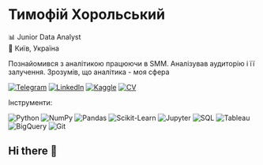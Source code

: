 # Тимофій Хорольський
📊 Junior Data Analyst  
📍 Київ, Україна 

Познайомився з аналітикою працюючи в SMM. Аналізував аудиторію і її залучення. Зрозумів, що аналітика - моя сфера

[![Telegram](https://img.shields.io/badge/Telegram-26A5E4?style=for-the-badge&logo=telegram&logoColor=white)](https://t.me/Tymofiy1) 
[![LinkedIn](https://img.shields.io/badge/LinkedIn-0077B5?style=for-the-badge&logo=linkedin&logoColor=white)](https://www.linkedin.com/in/your-link)
[![Kaggle](https://img.shields.io/badge/Kaggle-20BEFF?style=for-the-badge&logo=kaggle&logoColor=white)](https://www.kaggle.com/your_username)
[![CV](https://img.shields.io/badge/CV-orange?style=for-the-badge&logo=adobeacrobat&logoColor=white)](https://example.com/your_cv.pdf)

Інструменти:

![Python](https://img.shields.io/badge/Python-3776AB?style=for-the-badge&logo=python&logoColor=white)
![NumPy](https://img.shields.io/badge/NumPy-013243?style=for-the-badge&logo=numpy&logoColor=white)
![Pandas](https://img.shields.io/badge/Pandas-150458?style=for-the-badge&logo=pandas&logoColor=white)
![Scikit-Learn](https://img.shields.io/badge/Scikit--Learn-F7931E?style=for-the-badge&logo=scikit-learn&logoColor=white)
![Jupyter](https://img.shields.io/badge/Jupyter-F37626?style=for-the-badge&logo=jupyter&logoColor=white)
![SQL](https://img.shields.io/badge/SQL-4479A1?style=for-the-badge&logo=database&logoColor=white)
![Tableau](https://img.shields.io/badge/Tableau-E97627?style=for-the-badge&logo=tableau&logoColor=white)
![BigQuery](https://img.shields.io/badge/BigQuery-4285F4?style=for-the-badge&logo=googlebigquery&logoColor=white)
![Git](https://img.shields.io/badge/Git-F05032?style=for-the-badge&logo=git&logoColor=white)





## Hi there 👋

<!--
**Tymofiy345/Tymofiy345** is a ✨ _special_ ✨ repository because its `README.md` (this file) appears on your GitHub profile.

Here are some ideas to get you started:

- 🔭 I’m currently working on ...
- 🌱 I’m currently learning ...
- 👯 I’m looking to collaborate on ...
- 🤔 I’m looking for help with ...
- 💬 Ask me about ...
- 📫 How to reach me: ...
- 😄 Pronouns: ...
- ⚡ Fun fact: ...
-->
